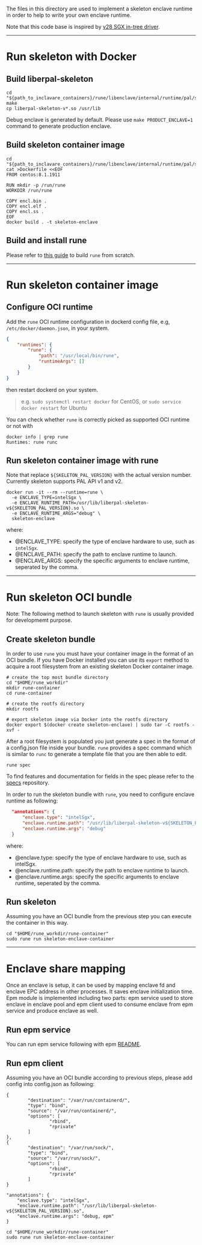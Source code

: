 The files in this directory are used to implement a skeleton enclave runtime in order to help to write your own enclave runtime.

Note that this code base is inspired by [v28 SGX in-tree driver](https://patchwork.kernel.org/patch/11418925/).

---

# Run skeleton with Docker
## Build liberpal-skeleton
```shell
cd "${path_to_inclavare_containers}/rune/libenclave/internal/runtime/pal/skeleton"
make
cp liberpal-skeleton-v*.so /usr/lib
```
Debug enclave is generated by default. Please use `make PRODUCT_ENCLAVE=1` command to generate production enclave.

## Build skeleton container image
```shell
cd "${path_to_inclavare_containers}/rune/libenclave/internal/runtime/pal/skeleton"
cat >Dockerfile <<EOF
FROM centos:8.1.1911

RUN mkdir -p /run/rune
WORKDIR /run/rune

COPY encl.bin .
COPY encl.elf .
COPY encl.ss .
EOF
docker build . -t skeleton-enclave
```

## Build and install rune
Please refer to [this guide](https://github.com/alibaba/inclavare-containers#rune) to build `rune` from scratch.

---

# Run skeleton container image
## Configure OCI runtime
Add the `rune` OCI runtime configuration in dockerd config file, e.g, `/etc/docker/daemon.json`, in your system.

```json
{
	"runtimes": {
		"rune": {
			"path": "/usr/local/bin/rune",
			"runtimeArgs": []
		}
	}
}
```

then restart dockerd on your system.
> e.g. `sudo systemctl restart docker` for CentOS, or `sudo service docker restart` for Ubuntu

You can check whether `rune` is correctly picked as supported OCI runtime or not with
```shell
docker info | grep rune
Runtimes: rune runc
```

## Run skeleton container image with rune
Note that replace `${SKELETON_PAL_VERSION}` with the actual version number. Currently skeleton supports PAL API v1 and v2.

```shell
docker run -it --rm --runtime=rune \
  -e ENCLAVE_TYPE=intelSgx \
  -e ENCLAVE_RUNTIME_PATH=/usr/lib/liberpal-skeleton-v${SKELETON_PAL_VERSION}.so \
  -e ENCLAVE_RUNTIME_ARGS="debug" \
  skeleton-enclave
```

where:
- @ENCLAVE_TYPE: specify the type of enclave hardware to use, such as `intelSgx`.
- @ENCLAVE_PATH: specify the path to enclave runtime to launch.
- @ENCLAVE_ARGS: specify the specific arguments to enclave runtime, seperated by the comma.

---

# Run skeleton OCI bundle
Note: The following method to launch skeleton with `rune` is usually provided for developmemt purpose.

## Create skeleton bundle
In order to use `rune` you must have your container image in the format of an OCI bundle. If you have Docker installed you can use its `export` method to acquire a root filesystem from an existing skeleton Docker container image.

```shell
# create the top most bundle directory
cd "$HOME/rune_workdir"
mkdir rune-container
cd rune-container

# create the rootfs directory
mkdir rootfs

# export skeleton image via Docker into the rootfs directory
docker export $(docker create skeleton-enclave) | sudo tar -C rootfs -xvf -
```

After a root filesystem is populated you just generate a spec in the format of a config.json file inside your bundle. `rune` provides a spec command which is similar to `runc` to generate a template file that you are then able to edit.

```shell
rune spec
```

To find features and documentation for fields in the spec please refer to the [specs](https://github.com/opencontainers/runtime-spec) repository.

In order to run the skeleton bundle with `rune`, you need to configure enclave runtime as following:
```json
  "annotations": {
      "enclave.type": "intelSgx",
      "enclave.runtime.path": "/usr/lib/liberpal-skeleton-v${SKELETON_PAL_VERSION}.so",
      "enclave.runtime.args": "debug"
  }
```

where:
- @enclave.type: specify the type of enclave hardware to use, such as intelSgx.
- @enclave.runtime.path: specify the path to enclave runtime to launch.
- @enclave.runtime.args: specify the specific arguments to enclave runtime, seperated by the comma.

## Run skeleton
Assuming you have an OCI bundle from the previous step you can execute the container in this way.

```shell
cd "$HOME/rune_workdir/rune-container"
sudo rune run skeleton-enclave-container
```
---

# Enclave share mapping
Once an enclave is setup, it can be used by mapping enclave fd and enclave EPC address in other processes.
It saves enclave initialization time. Epm module is implemented including two parts: epm service used to store enclave in enclave pool and epm client used to consume enclave from epm service and produce enclave as well.

## Run epm service
You can run epm service following with epm [README](https://github.com/alibaba/inclavare-containers/blob/master/epm/README.md).

## Run epm client
Assuming you have an OCI bundle according to previous steps, please add config into config.json as following:

```shell
{
        "destination": "/var/run/containerd/",
        "type": "bind",
        "source": "/var/run/containerd/",
        "options": [
                "rbind",
                "rprivate"
        ]
},
{
        "destination": "/var/run/sock/",
        "type": "bind",
        "source": "/var/run/sock/",
        "options": [
                "rbind",
                "rprivate"
        ]
}

"annotations": {
	"enclave.type": "intelSgx",
	"enclave.runtime.path": "/usr/lib/liberpal-skeleton-v${SKELETON_PAL_VERSION}.so",
	"enclave.runtime.args": "debug, epm"
}
```

```shell
cd "$HOME/rune_workdir/rune-container"
sudo rune run skeleton-enclave-container
```
